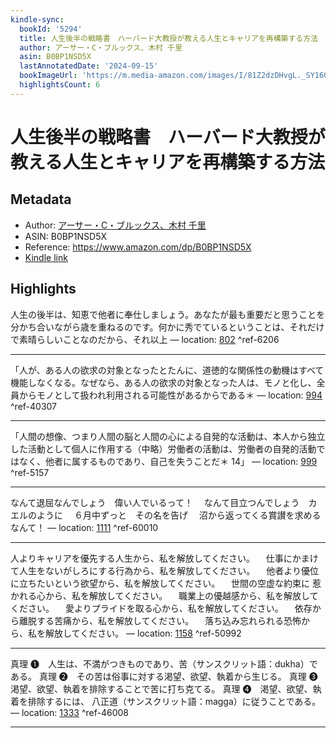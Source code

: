 ```yaml
---
kindle-sync:
  bookId: '5294'
  title: 人生後半の戦略書　ハーバード大教授が教える人生とキャリアを再構築する方法
  author: アーサー・C・ブルックス、木村 千里
  asin: B0BP1NSD5X
  lastAnnotatedDate: '2024-09-15'
  bookImageUrl: 'https://m.media-amazon.com/images/I/81Z2dzDHvgL._SY160.jpg'
  highlightsCount: 6
---
```

# 人生後半の戦略書　ハーバード大教授が教える人生とキャリアを再構築する方法
## Metadata
* Author: [アーサー・C・ブルックス、木村 千里](https://www.amazon.comundefined)
* ASIN: B0BP1NSD5X
* Reference: https://www.amazon.com/dp/B0BP1NSD5X
* [Kindle link](kindle://book?action=open&asin=B0BP1NSD5X)

## Highlights
人生の後半は、知恵で他者に奉仕しましょう。あなたが最も重要だと思うことを分かち合いながら歳を重ねるのです。何かに秀でているということは、それだけで素晴らしいことなのだから、それ以上 — location: [802](kindle://book?action=open&asin=B0BP1NSD5X&location=802) ^ref-6206

---
「人が、ある人の欲求の対象となったとたんに、道徳的な関係性の動機はすべて機能しなくなる。なぜなら、ある人の欲求の対象となった人は、モノと化し、全員からモノとして扱われ利用される可能性があるからである＊ — location: [994](kindle://book?action=open&asin=B0BP1NSD5X&location=994) ^ref-40307

---
「人間の想像、つまり人間の脳と人間の心による自発的な活動は、本人から独立した活動として個人に作用する（中略）労働者の活動は、労働者の自発的活動ではなく、他者に属するものであり、自己を失うことだ＊ 14」 — location: [999](kindle://book?action=open&asin=B0BP1NSD5X&location=999) ^ref-5157

---
なんて退屈なんでしょう　偉い人でいるって！ 　なんて目立つんでしょう　カエルのように 　６月中ずっと　その名を告げ 　沼から返ってくる賞讃を求めるなんて！ — location: [1111](kindle://book?action=open&asin=B0BP1NSD5X&location=1111) ^ref-60010

---
人よりキャリアを優先する人生から、私を解放してください。 　仕事にかまけて人生をないがしろにする行為から、私を解放してください。 　他者より優位に立ちたいという欲望から、私を解放してください。 　世間の空虚な約束に 惹かれる心から、私を解放してください。 　職業上の優越感から、私を解放してください。 　愛よりプライドを取る心から、私を解放してください。 　依存から離脱する苦痛から、私を解放してください。 　落ち込み忘れられる恐怖から、私を解放してください。 — location: [1158](kindle://book?action=open&asin=B0BP1NSD5X&location=1158) ^ref-50992

---
真理 ❶　人生は、不満がつきものであり、苦（サンスクリット語：dukha）である。 真理 ❷　その苦は俗事に対する渇望、欲望、執着から生じる。 真理 ❸　渇望、欲望、執着を排除することで苦に打ち克てる。 真理 ❹　渇望、欲望、執着を排除するには、 八正道（サンスクリット語：magga）に従うことである。 — location: [1333](kindle://book?action=open&asin=B0BP1NSD5X&location=1333) ^ref-46008

---
